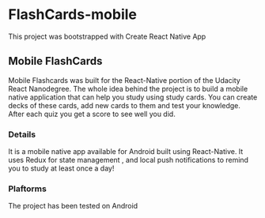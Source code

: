 
# FlashCards-mobile 
This project was bootstrapped with Create React Native App

## Mobile FlashCards

Mobile Flashcards was built for the React-Native portion of the Udacity React Nanodegree.
The whole idea behind the project is to build a mobile native application that can help you study using study cards.
You can create decks of these cards, add new cards to them and test your knowledge.
After each quiz you get a score to see well you did.

### Details

It is a mobile native app available for Android built using React-Native.
It uses Redux for state management , and local push notifications to remind you to study at least once a day!


### Plaftorms
The project has been tested on Android
